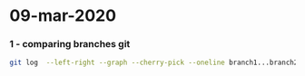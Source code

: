 # 09-mar-2020

### 1 - comparing branches git

```bash
git log  --left-right --graph --cherry-pick --oneline branch1...branch2
```
